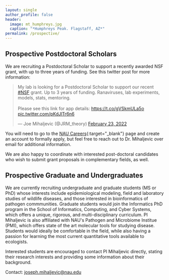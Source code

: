 ```yaml
---
layout: single
author_profile: false
header:
  image: mt_humphreys.jpg
  caption: "*Humphreys Peak. Flagstaff, AZ*" 
permalink: /prospective/
---
```


## Prospective Postdoctoral Scholars

We are recruiting a Postdoctoral Scholar to support a recently awarded NSF grant, with up to three years of funding. See this twitter post for more information:
<blockquote class="twitter-tweet"><p lang="en" dir="ltr">My lab is looking for a Postdoctoral Scholar to support our recent <a href="https://twitter.com/hashtag/NSF?src=hash&amp;ref_src=twsrc%5Etfw">#NSF</a> grant. Up to 3 years of funding. Ranaviruses, lab experiments, models, stats, mentoring.<br><br>Please see this link for app details: <a href="https://t.co/gVSkmULa5o">https://t.co/gVSkmULa5o</a> <a href="https://t.co/pKdJlTr6n6">pic.twitter.com/pKdJlTr6n6</a></p>&mdash; Joe Mihaljevic (@JRM_theory) <a href="https://twitter.com/JRM_theory/status/1496556161490952195?ref_src=twsrc%5Etfw">February 23, 2022</a></blockquote> <script async src="https://platform.twitter.com/widgets.js" charset="utf-8"></script>

You will need to go to the [NAU Careers](https://in.nau.edu/human-resources/employment-application-instructions/){:target="_blank"} page and create an account to formally apply, but feel free to reach out to Dr. Mihaljevic over email for additional information.


We are also happy to coordinate with interested post-doctoral candidates who wish to submit grant proposals in complementary fields, as well. 

## Prospective Graduate and Undergraduates

We are currently recruiting undergraduate and graduate students (MS or PhD) whose interests include epidemiological modeling, field and laboratory studies of wildlife diseases, and those interested in bioinformatics of pathogen commmunities. Graduate students would join the Informatics PhD program in the School of Informatics, Computing, and Cyber Systems, which offers a unique, rigorous, and multi-disciplinary curriculum. PI Mihaljevic is also affiliated with NAU's Pathogen and Microbiome Institue (PMI), which offers state of the art molecular tools for studying disease. Students would ideally be comfortable in the field, while also having a passion for learning the most current quantitative tools available to ecologists. 

Interested students are encouraged to contact PI Mihaljevic directly, stating their research interests and providing some information about their background.


Contact: joseph.mihaljevic@nau.edu
